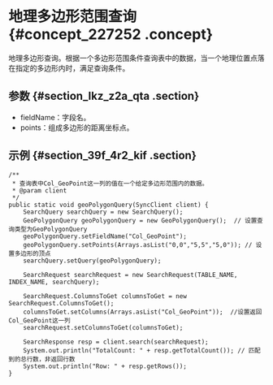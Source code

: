 # 地理多边形范围查询 {#concept_227252 .concept}

地理多边形查询。根据一个多边形范围条件查询表中的数据，当一个地理位置点落在指定的多边形内时，满足查询条件。

## 参数 {#section_lkz_z2a_qta .section}

-   fieldName：字段名。
-   points：组成多边形的距离坐标点。

## 示例 {#section_39f_4r2_kif .section}

``` {#codeblock_168_4uu_xu3}
/**
 * 查询表中Col_GeoPoint这一列的值在一个给定多边形范围内的数据。
 * @param client
 */
public static void geoPolygonQuery(SyncClient client) {
    SearchQuery searchQuery = new SearchQuery();
    GeoPolygonQuery geoPolygonQuery = new GeoPolygonQuery();  // 设置查询类型为GeoPolygonQuery
    geoPolygonQuery.setFieldName("Col_GeoPoint");
    geoPolygonQuery.setPoints(Arrays.asList("0,0","5,5","5,0")); // 设置多边形的顶点
    searchQuery.setQuery(geoPolygonQuery);

    SearchRequest searchRequest = new SearchRequest(TABLE_NAME, INDEX_NAME, searchQuery);

    SearchRequest.ColumnsToGet columnsToGet = new SearchRequest.ColumnsToGet();
    columnsToGet.setColumns(Arrays.asList("Col_GeoPoint"));  //设置返回Col_GeoPoint这一列
    searchRequest.setColumnsToGet(columnsToGet);

    SearchResponse resp = client.search(searchRequest);
    System.out.println("TotalCount: " + resp.getTotalCount()); // 匹配到的总行数，非返回行数
    System.out.println("Row: " + resp.getRows());
}
```

